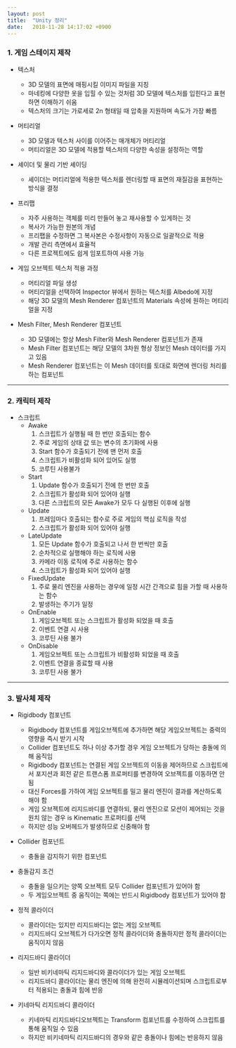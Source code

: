 ```yaml
---
layout: post
title:  "Unity 정리"
date:   2018-11-28 14:17:02 +0900
---
```


### 1. 게임 스테이지 제작
* 텍스처
	- 3D 모델의 표면에 매핑시킬 이미지 파일을 지칭
	- 마네킹에 다양한 옷을 입힐 수 있는 것처럼 3D 모델에 텍스처를 입힌다고 표현하면 이해하기 쉬움
	- 텍스처의 크기는 가로세로 2n 형태일 때 압축을 지원하며 속도가 가장 빠름

* 머티리얼
	- 3D 모델과 텍스처 사이를 이어주는 매개체가 머티리얼
	- 머티리얼은 3D 모델에 적용할 텍스처의 다양한 속성을 설정하는 역할

* 셰이더 및 물리 기반 셰이딩
	- 셰이더는 머티리얼에 적용한 텍스처를 렌더링할 때 표면의 재질감을 표현하는 방식을 결정

* 프리팹
	- 자주 사용하는 객체를 미리 만들어 놓고 재사용할 수 있게하는 것
	- 복사가 가능한 원본의 개념
	- 프리팹을 수정하면 그 복사본은 수정사항이 자동으로 일괄적으로 적용
	- 개발 관리 측면에서 효율적
	- 다른 프로젝트에도 쉽게 임포트하여 사용 가능

* 게임 오브젝트 텍스처 적용 과정
	- 머티리얼 파일 생성
	- 머티리얼을 선택하여 Inspector 뷰에서 원하는 텍스처를 Albedo에 지정
	- 해당 3D 모델의 Mesh Renderer 컴포넌트의 Materials 속성에 원하는 머티리얼을 지정

* Mesh Filter, Mesh Renderer 컴포넌트
	- 3D 모델에는 항상 Mesh Filter와 Mesh Renderer 컴포넌트가 존재
	- Mesh Filter 컴포넌트는 해당 모델의 3차원 형상 정보인 Mesh 데이터를 가지고 있음
	- Mesh Renderer 컴포넌트는 이 Mesh 데이터를 토대로 화면에 렌더링 처리를 하는 컴포넌트

---

### 2. 캐릭터 제작
* 스크립트
	- Awake
		1. 스크립트가 실행될 때 한 번만 호출되는 함수
		2. 주로 게임의 상태 값 또는 변수의 초기화에 사용
		3. Start 함수가 호출되기 전에 맨 먼저 호출
		4. 스크립트가 비활성화 되어 있어도 실행
		5. 코루틴 사용불가
	- Start
		1. Update 함수가 호출되기 전에 한 번만 호출
		2. 스크립트가 활성화 되어 있어야 실행
		3. 다른 스크립트의 모든 Awake가 모두 다 실행된 이후에 실행
	- Update
		1. 프레임마다 호출되는 함수로 주로 게임의 핵심 로직을 작성
		2. 스크립트가 활성화 되어 있어야 실행
	- LateUpdate
		1. 모든 Update 함수가 호출되고 나서 한 번씩만 호출
		2. 순차적으로 실행해야 하는 로직에 사용
		3. 카메라 이동 로직에 주로 사용하는 함수
		4. 스크립트가 활성화 되어 있어야 실행
	- FixedUpdate
		1. 주로 물리 엔진을 사용하는 경우에 일정 시간 간격으로 힘을 가할 때 사용하는 함수
		2. 발생하는 주기가 일정
	- OnEnable
		1. 게임오브젝트 또는 스크립트가 활성화 되었을 때 호출
		2. 이벤트 연결 시 사용
		3. 코루틴 사용 불가
	- OnDisable
		1. 게임오브젝트 또는 스크립트가 비활성화 되었을 때 호출
		2. 이벤트 연결을 종료할 때 사용
		3. 코루틴 사용 불가
	
---

### 3. 발사체 제작
* Rigidbody 컴포넌트
	- Rigidbody 컴포넌트를 게임오브젝트에 추가하면 해당 게임오브젝트는 중력의 영향을 즉시 받기 시작
	- Collider 컴포넌트도 하나 이상 추가할 경우 게임 오브젝트가 당하는 충돌에 의해 움직임
	- Rigidbody 컴포넌트는 연결된 게임 오브젝트의 이동을 제어하므로 스크립트에서 포지션과 회전 같은 트랜스폼 프로퍼티를 변경하여 오브젝트를 이동하면 안됨
	- 대신 Forces를 가하여 게임 오브젝트를 밀고 물리 엔진이 결과를 계산하도록 해야 함
	- 게임 오브젝트에 리지드바디를 연결하되, 물리 엔진으로 모션이 제어되는 것을 원치 않는 경우 is Kinematic 프로퍼티를 선택
	- 하지만 성능 오버헤드가 발생하므로 신중해야 함
* Collider 컴포넌트
	- 충돌을 감지하기 위한 컴포넌트

* 충돌감지 조건
	- 충돌을 일으키는 양쪽 오브젝트 모두 Collider 컴포넌트가 있어야 함
	- 두 게임오브젝트 중 움직이는 쪽에는 반드시 Rigidbody 컴포넌트가 있어야 함

* 정적 콜라이더
	- 콜라이더는 있지만 리지드바디는 없는 게임 오브젝트
	- 리지드바디 오브젝트가 다가오면 정적 콜라이더와 충돌하지만 정적 콜라이더는 움직이지 않음

* 리지드바디 콜라이더
	- 일반 비키네마틱 리지드바디와 콜라이더가 있는 게임 오브젝트
	- 리지드바디 콜라이더는 물리 엔진에 의해 완전히 시뮬레이션되며 스크립트로부터 적용되는 충돌과 힘에 반응

* 키네마틱 리지드바디 콜라이더
	- 키네마틱 리지드바디오브젝트는 Transform 컴포넌트를 수정하여 스크립트를 통해 움직일 수 있음
	- 하지만 비키네마틱 리지드바디의 경우와 같은 충돌이나 힘에는 반응하지 않음